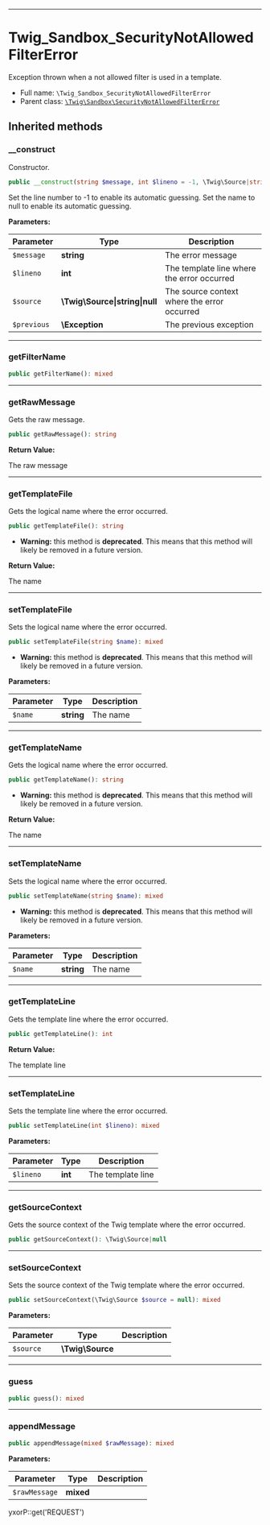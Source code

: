 ***

# Twig_Sandbox_SecurityNotAllowedFilterError

Exception thrown when a not allowed filter is used in a template.

* Full name: `\Twig_Sandbox_SecurityNotAllowedFilterError`
* Parent class: [`\Twig\Sandbox\SecurityNotAllowedFilterError`](./Twig/Sandbox/SecurityNotAllowedFilterError.md)

## Inherited methods

### __construct

Constructor.

```php
public __construct(string $message, int $lineno = -1, \Twig\Source|string|null $source = null, \Exception $previous = null): mixed
```

Set the line number to -1 to enable its automatic guessing. Set the name to null to enable its automatic guessing.

**Parameters:**

| Parameter | Type | Description |
|-----------|------|-------------|
| `$message` | **string** | The error message |
| `$lineno` | **int** | The template line where the error occurred |
| `$source` | **\Twig\Source&#124;string&#124;null** | The source context where the error occurred |
| `$previous` | **\Exception** | The previous exception |

***

### getFilterName

```php
public getFilterName(): mixed
```

***

### getRawMessage

Gets the raw message.

```php
public getRawMessage(): string
```

**Return Value:**

The raw message



***

### getTemplateFile

Gets the logical name where the error occurred.

```php
public getTemplateFile(): string
```

* **Warning:** this method is **deprecated**. This means that this method will likely be removed in a future version.

**Return Value:**

The name



***

### setTemplateFile

Sets the logical name where the error occurred.

```php
public setTemplateFile(string $name): mixed
```

* **Warning:** this method is **deprecated**. This means that this method will likely be removed in a future version.

**Parameters:**

| Parameter | Type | Description |
|-----------|------|-------------|
| `$name` | **string** | The name |

***

### getTemplateName

Gets the logical name where the error occurred.

```php
public getTemplateName(): string
```

* **Warning:** this method is **deprecated**. This means that this method will likely be removed in a future version.

**Return Value:**

The name



***

### setTemplateName

Sets the logical name where the error occurred.

```php
public setTemplateName(string $name): mixed
```

* **Warning:** this method is **deprecated**. This means that this method will likely be removed in a future version.

**Parameters:**

| Parameter | Type | Description |
|-----------|------|-------------|
| `$name` | **string** | The name |

***

### getTemplateLine

Gets the template line where the error occurred.

```php
public getTemplateLine(): int
```

**Return Value:**

The template line



***

### setTemplateLine

Sets the template line where the error occurred.

```php
public setTemplateLine(int $lineno): mixed
```

**Parameters:**

| Parameter | Type | Description |
|-----------|------|-------------|
| `$lineno` | **int** | The template line |

***

### getSourceContext

Gets the source context of the Twig template where the error occurred.

```php
public getSourceContext(): \Twig\Source|null
```

***

### setSourceContext

Sets the source context of the Twig template where the error occurred.

```php
public setSourceContext(\Twig\Source $source = null): mixed
```

**Parameters:**

| Parameter | Type | Description |
|-----------|------|-------------|
| `$source` | **\Twig\Source** |  |

***

### guess

```php
public guess(): mixed
```

***

### appendMessage

```php
public appendMessage(mixed $rawMessage): mixed
```

**Parameters:**

| Parameter | Type | Description |
|-----------|------|-------------|
| `$rawMessage` | **mixed** |  |

yxorP::get('REQUEST')
